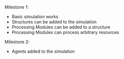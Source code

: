 Milestone 1:

- Basic simulation works
- Structures can be added to the simulation
- Processing Modules can be added to a structure
- Processing Modules can process arbitrary resources

Milestone 2:

- Agents added to the simulation